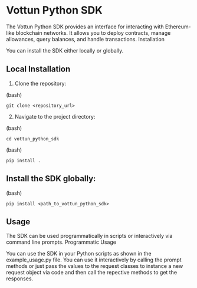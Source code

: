 # Vottun Python SDK

The Vottun Python SDK provides an interface for interacting with Ethereum-like blockchain networks. It allows you to deploy contracts, manage allowances, query balances, and handle transactions.
Installation

You can install the SDK either locally or globally.

## Local Installation

1.  Clone the repository:

(bash)

    git clone <repository_url>

2.  Navigate to the project directory:

(bash)

    cd vottun_python_sdk

(bash)

    pip install .


## Install the SDK globally:

(bash)

    pip install <path_to_vottun_python_sdk>


## Usage

The SDK can be used programmatically in scripts or interactively via command line prompts.
Programmatic Usage

You can use the SDK in your Python scripts as shown in the example_usage.py file. You can use it interactively by calling the prompt methods or just pass the values to the request classes to instance a new request object via code and then call the repective methods to get the responses.
